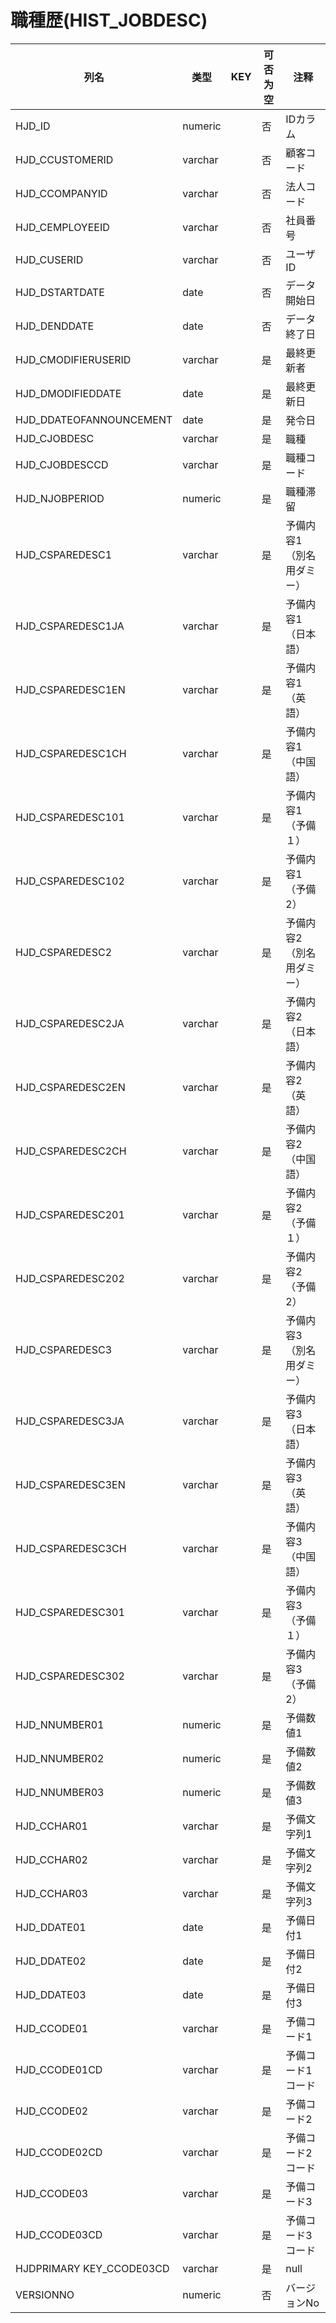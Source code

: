 # 職種歴(HIST_JOBDESC)
| 列名   | 类型   | KEY  | 可否为空 | 注释   |
| ---- | ---- | ---- | ---- | ---- |
|HJD_ID|numeric||否|IDカラム  |
|HJD_CCUSTOMERID|varchar||否|顧客コード|
|HJD_CCOMPANYID|varchar||否|法人コード|
|HJD_CEMPLOYEEID|varchar||否|社員番号|
|HJD_CUSERID|varchar||否|ユーザID|
|HJD_DSTARTDATE|date||否|データ開始日|
|HJD_DENDDATE|date||否|データ終了日|
|HJD_CMODIFIERUSERID|varchar||是|最終更新者|
|HJD_DMODIFIEDDATE|date||是|最終更新日|
|HJD_DDATEOFANNOUNCEMENT|date||是|発令日|
|HJD_CJOBDESC|varchar||是|職種|
|HJD_CJOBDESCCD|varchar||是|職種コード|
|HJD_NJOBPERIOD|numeric||是|職種滞留|
|HJD_CSPAREDESC1|varchar||是|予備内容1（別名用ダミー）|
|HJD_CSPAREDESC1JA|varchar||是|予備内容1（日本語）|
|HJD_CSPAREDESC1EN|varchar||是|予備内容1（英語）|
|HJD_CSPAREDESC1CH|varchar||是|予備内容1（中国語）|
|HJD_CSPAREDESC101|varchar||是|予備内容1（予備１）|
|HJD_CSPAREDESC102|varchar||是|予備内容1（予備2）|
|HJD_CSPAREDESC2|varchar||是|予備内容2（別名用ダミー）|
|HJD_CSPAREDESC2JA|varchar||是|予備内容2（日本語）|
|HJD_CSPAREDESC2EN|varchar||是|予備内容2（英語）|
|HJD_CSPAREDESC2CH|varchar||是|予備内容2（中国語）|
|HJD_CSPAREDESC201|varchar||是|予備内容2（予備１）|
|HJD_CSPAREDESC202|varchar||是|予備内容2（予備2）|
|HJD_CSPAREDESC3|varchar||是|予備内容3（別名用ダミー）|
|HJD_CSPAREDESC3JA|varchar||是|予備内容3（日本語）|
|HJD_CSPAREDESC3EN|varchar||是|予備内容3（英語）|
|HJD_CSPAREDESC3CH|varchar||是|予備内容3（中国語）|
|HJD_CSPAREDESC301|varchar||是|予備内容3（予備１）|
|HJD_CSPAREDESC302|varchar||是|予備内容3（予備2）|
|HJD_NNUMBER01|numeric||是|予備数値1|
|HJD_NNUMBER02|numeric||是|予備数値2|
|HJD_NNUMBER03|numeric||是|予備数値3|
|HJD_CCHAR01|varchar||是|予備文字列1|
|HJD_CCHAR02|varchar||是|予備文字列2|
|HJD_CCHAR03|varchar||是|予備文字列3|
|HJD_DDATE01|date||是|予備日付1|
|HJD_DDATE02|date||是|予備日付2|
|HJD_DDATE03|date||是|予備日付3|
|HJD_CCODE01|varchar||是|予備コード1|
|HJD_CCODE01CD|varchar||是|予備コード1コード|
|HJD_CCODE02|varchar||是|予備コード2|
|HJD_CCODE02CD|varchar||是|予備コード2コード|
|HJD_CCODE03|varchar||是|予備コード3|
|HJD_CCODE03CD|varchar||是|予備コード3コード|
|HJDPRIMARY KEY_CCODE03CD|varchar||是|null|
|VERSIONNO|numeric||否|バージョンNo  |
